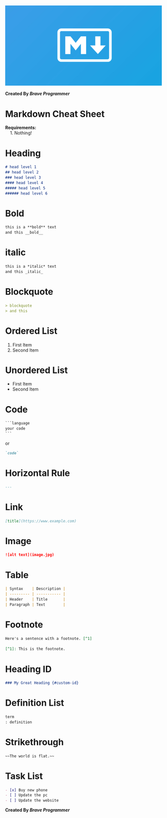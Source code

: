 ![Markdown Logo](markdown.jpg)

**Created By _Brave Programmer_**

# **Markdown Cheat Sheet**

**Requirements:**  
&nbsp;&nbsp;&nbsp;&nbsp;1. Nothing!

# Heading

```markdown
# head level 1
## head level 2
### head level 3
#### head level 4
##### head level 5
###### head level 6
```

# Bold

```markdown
this is a **bold** text
and this __bold__
```

# italic

```markdown
this is a *italic* text
and this _italic_
```

# Blockquote

```markdown
> blockquote
> and this
```

# Ordered List

1. First Item
2. Second Item

# Unordered List

+ First Item
+ Second Item

# Code

```markdown
‎```language
your code
‎```
```

or

```markdown
`code`
```

# Horizontal Rule

```markdown
---
```

# Link

```markdown
[title](https://www.example.com)
```

# Image

```markdown
![alt text](image.jpg)
```

# Table

```markdown
| Syntax    | Description |
| --------- | ----------- |
| Header    | Title       |
| Paragraph | Text        |
```

# Footnote

```markdown
Here's a sentence with a footnote. [^1]

[^1]: This is the footnote.
```

# Heading ID

```markdown
### My Great Heading {#custom-id}
```

# Definition List

```markdown
term
: definition
```

# Strikethrough

```markdown
~~The world is flat.~~
```

# Task List

```markdown
- [x] Buy new phone
- [ ] Update the pc
- [ ] Update the website
```

**Created By _Brave Programmer_**
